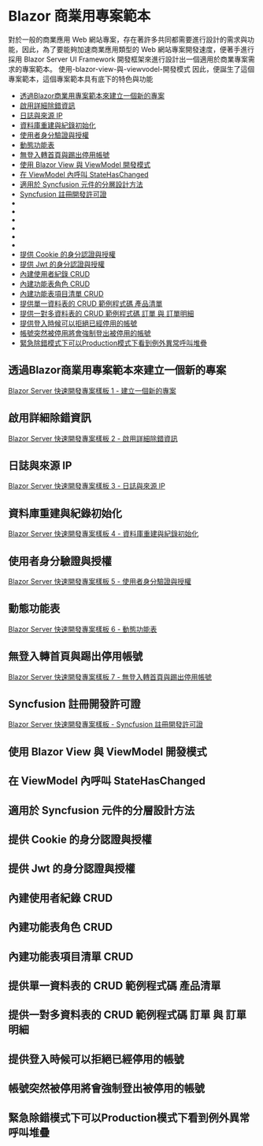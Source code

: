 # Blazor 商業用專案範本

對於一般的商業應用 Web 網站專案，存在著許多共同都需要進行設計的需求與功能，因此，為了要能夠加速商業應用類型的 Web 網站專案開發速度，便著手進行採用 Blazor Server UI Framework 開發框架來進行設計出一個適用於商業專案需求的專案範本。
使用-blazor-view-與-viewvodel-開發模式
因此，便誕生了這個專案範本，這個專案範本具有底下的特色與功能

- [透過Blazor商業用專案範本來建立一個新的專案](#透過blazor商業用專案範本來建立一個新的專案)
- [啟用詳細除錯資訊](#啟用詳細除錯資訊)
- [日誌與來源 IP](#日誌與來源-ip)
- [資料庫重建與紀錄初始化](#資料庫重建與紀錄初始化)
- [使用者身分驗證與授權](#使用者身分驗證與授權)
- [動態功能表](#動態功能表)
- [無登入轉首頁與踢出停用帳號](#無登入轉首頁與踢出停用帳號)
- [使用 Blazor View 與 ViewModel 開發模式](#使用-blazor-view-與-viewmodel-開發模式)
- [在 ViewModel 內呼叫 StateHasChanged](#在-viewmodel-內呼叫-statehaschanged)
- [適用於 Syncfusion 元件的分層設計方法](#適用於-syncfusion-元件的分層設計方法)
- [Syncfusion 註冊開發許可證](#syncfusion-註冊開發許可證)
- [](#)
- [](#)
- [](#)
- [](#)
- [](#)
- [](#)
- [提供 Cookie 的身分認證與授權](#提供-cookie-的身分認證與授權)
- [提供 Jwt 的身分認證與授權](#提供-jwt-的身分認證與授權)
- [內建使用者紀錄 CRUD](#內建使用者紀錄-crud)
- [內建功能表角色 CRUD](#內建功能表角色-crud)
- [內建功能表項目清單 CRUD](#內建功能表項目清單-crud)
- [提供單一資料表的 CRUD 範例程式碼 產品清單](#提供單一資料表的-crud-範例程式碼-產品清單)
- [提供一對多資料表的 CRUD 範例程式碼 訂單 與 訂單明細](#提供一對多資料表的-crud-範例程式碼-訂單-與-訂單明細)
- [提供登入時候可以拒絕已經停用的帳號](#提供登入時候可以拒絕已經停用的帳號)
- [帳號突然被停用將會強制登出被停用的帳號](#帳號突然被停用將會強制登出被停用的帳號)
- [緊急除錯模式下可以Production模式下看到例外異常呼叫堆疊](#緊急除錯模式下可以production模式下看到例外異常呼叫堆疊)

## 透過Blazor商業用專案範本來建立一個新的專案

[Blazor Server 快速開發專案樣板 1 - 建立一個新的專案](https://csharpkh.blogspot.com/2021/06/Blazor-Backend-project-template-syncfusion-NET5-Part1-Create-New.html)

## 啟用詳細除錯資訊

[Blazor Server 快速開發專案樣板 2 - 啟用詳細除錯資訊](https://csharpkh.blogspot.com/2021/06/Blazor-Backend-project-template-syncfusion-NET5-Part2-UseDeveloperExceptionPage-UseExceptionHandler.html)

## 日誌與來源 IP

[Blazor Server 快速開發專案樣板 3 - 日誌與來源 IP](https://csharpkh.blogspot.com/2021/06/Blazor-Backend-project-template-syncfusion-NET5-Part3-logging-Source-IP-NLog.html)

## 資料庫重建與紀錄初始化

[Blazor Server 快速開發專案樣板 4 - 資料庫重建與紀錄初始化](https://csharpkh.blogspot.com/2021/06/Blazor-Backend-project-template-syncfusion-NET5-Part4-Database-Initialization-Entity-Framework-Core-Code-First.html)

## 使用者身分驗證與授權

[Blazor Server 快速開發專案樣板 5 - 使用者身分驗證與授權](https://csharpkh.blogspot.com/2021/06/Blazor-Backend-project-template-syncfusion-NET5-Part5-Cookie-Authentication-Authorization-CAPTCHA-Claim-Identity-SignInAsync.html)

## 動態功能表

[Blazor Server 快速開發專案樣板 6 - 動態功能表](https://csharpkh.blogspot.com/2021/06/Blazor-Backend-project-template-syncfusion-NET5-Part6-Dynamic-Menu-AuthenticationStateProvider-NavigationManager-Identity-IsAuthenticated.html)

## 無登入轉首頁與踢出停用帳號

[Blazor Server 快速開發專案樣板 7 - 無登入轉首頁與踢出停用帳號](https://csharpkh.blogspot.com/2021/06/Blazor-Backend-project-template-syncfusion-NET5-Part7-Notification-Navigation-Login-Disable-User.html)

## Syncfusion 註冊開發許可證

[Blazor Server 快速開發專案樣板 - Syncfusion 註冊開發許可證](https://csharpkh.blogspot.com/2021/06/Blazor-Backend-project-template-syncfusion-NET5-COMMUNITY-LICENSE-RegisterLicense.html)

## 使用 Blazor View 與 ViewModel 開發模式

## 在 ViewModel 內呼叫 StateHasChanged

## 適用於 Syncfusion 元件的分層設計方法

## 提供 Cookie 的身分認證與授權

## 提供 Jwt 的身分認證與授權

## 內建使用者紀錄 CRUD

## 內建功能表角色 CRUD

## 內建功能表項目清單 CRUD

## 提供單一資料表的 CRUD 範例程式碼 產品清單

## 提供一對多資料表的 CRUD 範例程式碼 訂單 與 訂單明細

## 提供登入時候可以拒絕已經停用的帳號

## 帳號突然被停用將會強制登出被停用的帳號

## 緊急除錯模式下可以Production模式下看到例外異常呼叫堆疊

#

#

#

#

#
